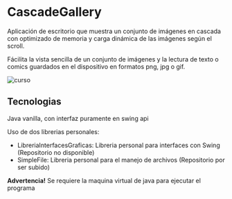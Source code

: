 # CascadeGallery
Aplicación de escritorio que muestra un conjunto de imágenes en cascada con optimizado de memoria y carga dinámica de las imágenes según el scroll.

Fácilita la vista sencilla de un conjunto de imágenes y la lectura de texto o comics guardados en el dispositivo en formatos png, jpg o gif.

![curso](https://user-images.githubusercontent.com/67804462/123565726-cfb36a80-d78b-11eb-9081-f97549e96232.png)

<h2>Tecnologias</h2>

Java vanilla, con interfaz puramente en swing api

Uso de dos librerias personales:
<ul>
  <li>LibreriaInterfacesGraficas: Libreria personal para interfaces con Swing (Repositorio no disponible)</li>
  <li>SimpleFile: Libreria personal para el manejo de archivos (Repositorio por ser subido)</li>
</ul>

<b>Advertencia!</b> Se requiere la maquina virtual de java para ejecutar el programa

